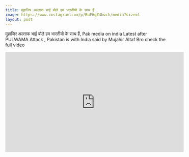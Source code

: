 ```yaml
---
title: मुहाजिर अल्ताफ भाई बोले हम भारतीयो के साथ हैं
image: https://www.instagram.com/p/BuEHgZ4hwch/media?size=l
layout: post
---
```


मुहाजिर अल्ताफ भाई बोले हम भारतीयो के साथ हैं, Pak media on india Latest after PULWAMA Attack , Pakistan is with India said by Mujahir Altaf Bro 
check the full video 

<center/><iframe width="560" height="315" src="https://www.youtube.com/embed/zMuCUFUAqxA" frameborder="0" allow="accelerometer; autoplay; encrypted-media; gyroscope; picture-in-picture" allowfullscreen></iframe>